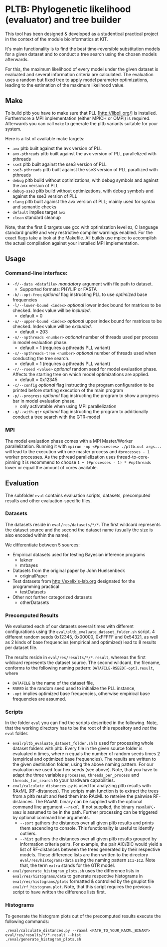 # PLTB: Phylogenetic likelihood (evaluator) and tree builder

This tool has been designed & developed as a studentical practical project
in the context of the module bioinformatics at KIT.

It's main functionality is to find the best time-reversible substitution models
for a given dataset and to conduct a tree search using the chosen models afterwards.

For this, the maximum likelihood of every model under the given dataset is
evaluated and several information criteria are calculated.
The evaluation uses a random but fixed tree to apply model parameter optimizations,
leading to the estimation of the maximum likelihood value.

## Make

To build pltb you have to make sure that PLL [http://libpll.org/] is installed.
Furthermore a MPI implementation (either MPICH or OMPI) is required.
Afterwards you can call `make` to generate the pltb variants suitable for your system.

Here is a list of available make targets:
- `avx` pltb built against the avx version of PLL
- `avx-pthreads` pltb built against the avx version of PLL parallelized with pthreads
- `sse3` pltb built against the sse3 version of PLL
- `sse3-pthreads` pltb built against the sse3 version of PLL parallized with pthreads
- `debug` pltb build without optimizations, with debug symbols and against the avx version of PLL
- `debug-sse3` pltb build without optimizations, with debug symbols and against the sse3 version of PLL
- `clang` pltb built against the avx version of PLL; mainly used for syntax and semantic checks
- `default` implies target `avx`
- `clean` standard cleanup

Note, that the first 6 targets use gcc with optimization level `O3`, C language standard gnu99 and very restrictive compiler warnings enabled.
For the exact flags take a look at the Makefile.
All builds use mpicc to accomplish the actual compilation against your installed MPI implementation.

## Usage

### Command-line interface:
- `-f/--data <datafile>`  *mandatory* argument with file path to dataset.
  - Supported formats: PHYLIP or FASTA
- `-b/--opt-freq` *optional* flag instructing PLL to use *optimized* base frequencies
- `-l/--lower-bound <index>` *optional* lower index bound for matrices to be checked. Index value will be *included*.
  - default = 0
- `-u/--upper-bound <index>` *optional* upper index bound for matrices to be checked. Index value will be *excluded*.
  - default = 203
- `-n/--npthreads <number>` *optional* number of threads used per process in model evaluation phase.
  - default = 1 (requires a pthreads PLL variant)
- `-s/--npthreads-tree <number>` *optional* number of threads used when conducting the tree search.
  - default = 1 (requires a pthreads PLL variant)
- `-r/--rseed <value>` *optional* random seed for model evaluation phase. Affects the starting tree on which model optimizations are applied.
  - default = 0x12345
- `-c/--config` *optional* flag instructing the program configuration to be printed before starting execution of the main program
- `-p/--progress` *optional* flag instructing the program to show a progress bar in model evaluation phase. 
  - only activatable when using MPI parallelization
- `-g/--with-gtr` *optional* flag instructing the program to additionally conduct a tree search with the GTR-model

### MPI
The model evaluation phase comes with a MPI Master/Worker parallelization.
Running it with `mpirun -np <#processes> ./pltb.out args...` will lead to the execution with one master process and `#processes - 1` worker processes.
As the pthread parallelization uses thread-to-core-pinning it is recommend to choose `1 + (#processes - 1) * #npthreads` lower or equal the amount of cores available.

## Evaluation

The subfolder `eval` contains evaluation scripts, datasets, precomputed results and other evaluation-specific files.

### Datasets

The datasets reside in `eval/res/datasets/*/*`.
The first wildcard represents the dataset source and the second the dataset name (usually the size is also encoded within the name).

We differentiate between 5 sources:
* Empirical datasets used for testing Bayesian inference programs
  * lakner
  * mrbayes
* Datasets from the original paper by John Huelsenbeck
  * originalPaper
* Test datasets from http://exelixis-lab.org designated for the programming practical
  * testDatasets
* Other not further categorized datasets
  * otherDatasets

### Precomputed Results

We evaluated each of our datasets several times with different configurations using the `eval/pltb_evaluate_dataset_folder.sh` script.
4 different random seeds 0x12345, 0x00000, 0xFFFFF and 0x54321, as well as 2 kinds of base frequencies (empirical and optimized) lead to 8 results per dataset file.

The results reside in `eval/res/results/*/*.result`, whereas the first wildcard represents the dataset source.
The second wildcard, the filename, conforms to the following naming pattern: `DATAFILE-RSEED[-opt].result`, where
* `DATAFILE` is the name of the dataset file,
* `RSEED` is the random seed used to initialize the PLL instance,
* `-opt` implies optimized base frequencies, otherwise empirical base frequencies are assumed.

### Scripts

In the folder `eval` you can find the scripts described in the following.
Note, that the working directory has to be the root of this repository and _not_ the `eval` folder.
* `eval/pltb_evaluate_dataset_folder.sh` is used for processing whole dataset folders with pltb.
Every file in the given source folder is evaluated n times, where n equals the number of random seeds times 2 (empirical and optimized base frequencies).
The results are written to the given destination folder, using the above naming pattern.
For our evaluation we used four hex seeds (see above).
Note, that you have to adapt the three variables `processes`, `threads_per_process` and `threads_for_search` to your
hardware capabilities.
* `eval/calculate_distances.py` is used for analyzing pltb results with RAxML (RF-distances).
The scripts main function is to extract the trees from a pltb result and feed them into RAxML to retreive the pairwise RF-distances.
The RAxML binary can be supplied with the optional command line argument `--raxml`.
If not supplied, the binary `raxmlHPC-SSE3` is assumed to be in the path.
Further processing can be triggered by optional command line arguments.
  * `--sort` gathers the distances over all given pltb results and prints them ascending to console.
  This functionality is useful to identify outliers.
  * `--hist` gathers the distances over all given pltb results grouped by information criteria pairs.
  For example, the pair AIC/BIC would yield a list of RF-distances between the trees generated by their respective models.
  These difference lists are then written to the directory `eval/res/histograms/data` using the naming pattern `IC1-IC2`.
  Note that, the term `extra` stands for the GTR model.
* `eval/generate_histogram_plots.sh` uses the difference lists in `eval/res/histograms/data` to generate respective histograms in `eval/res/histograms/plots` formatted & controlled by the gnuplot file `eval/rf_histogram.plot`.
Note, that this script requires the previous script to have written the difference lists first.

### Histograms

To generate the histogram plots out of the precomputed results execute the following commands:

```SHELL
./eval/calculate_distances.py --raxml <PATH_TO_YOUR_RAXML_BINARY> eval/res/results/*/*.result --hist
./eval/generate_histogram_plots.sh
```

